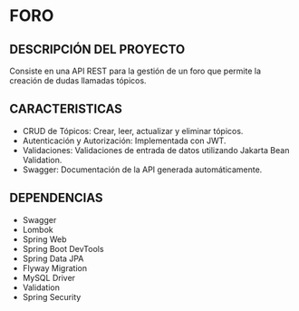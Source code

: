 # FORO
## DESCRIPCIÓN DEL PROYECTO
Consiste en una API REST para la gestión de un foro que permite la creación de dudas llamadas tópicos.
## CARACTERISTICAS
+ CRUD de Tópicos: Crear, leer, actualizar y eliminar tópicos.
+ Autenticación y Autorización: Implementada con JWT.
+ Validaciones: Validaciones de entrada de datos utilizando Jakarta Bean Validation.
+ Swagger: Documentación de la API generada automáticamente.
## DEPENDENCIAS
+ Swagger
+ Lombok
+ Spring Web
+ Spring Boot DevTools
+ Spring Data JPA
+ Flyway Migration
+ MySQL Driver
+ Validation
+ Spring Security

